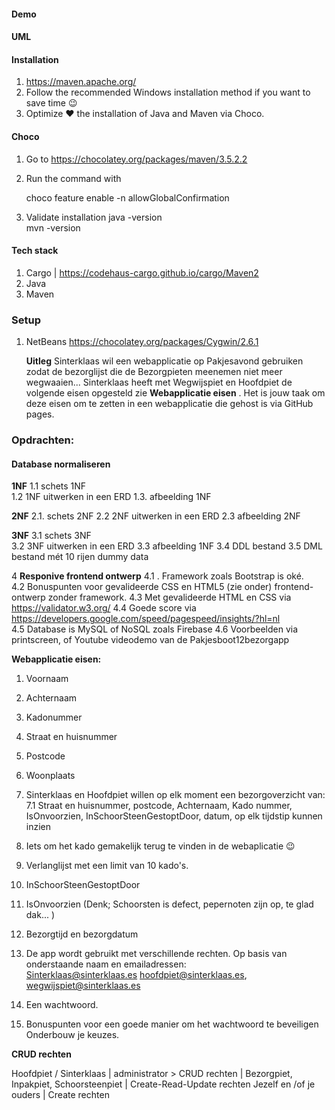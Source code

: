 
#### Demo


#### UML

#### Installation 
1. https://maven.apache.org/  
2. Follow the recommended  Windows installation method if you want to save time :wink: 
3.   Optimize  :heart:  the installation of Java and Maven via Choco.

#### Choco  
1. Go to  https://chocolatey.org/packages/maven/3.5.2.2
2. Run the command with 

    choco feature enable -n allowGlobalConfirmation

4. Validate installation 
	 java -version  
	 mvn -version 


#### Tech stack 
1. Cargo | https://codehaus-cargo.github.io/cargo/Maven2 
2. Java 
3. Maven 

### Setup
1. NetBeans 
https://chocolatey.org/packages/Cygwin/2.6.1



	**Uitleg**
Sinterklaas wil een webapplicatie op Pakjesavond gebruiken zodat de bezorglijst die de Bezorgpieten meenemen niet meer wegwaaien...  Sinterklaas heeft met Wegwijspiet en Hoofdpiet de volgende eisen opgesteld zie **Webapplicatie eisen** . 
Het is jouw taak om deze eisen om te zetten in een webapplicatie die gehost is via GitHub pages.   


### Opdrachten:  
 #### Database normaliseren
  
**1NF** 
	1.1 schets 1NF  
	1.2 1NF uitwerken in een ERD
	1.3. afbeelding 1NF
	
**2NF** 
	2.1. schets 2NF 
	2.2 2NF uitwerken in een ERD
	2.3 afbeelding 2NF
		
**3NF**
	3.1   schets 3NF  
	3.2 3NF uitwerken in een ERD
	3.3 afbeelding 1NF
	3.4 DDL bestand
	3.5 DML bestand mét 10 rijen dummy data 
	  
4 **Responive frontend ontwerp** 
4.1 . Framework zoals Bootstrap is oké. 	
4.2 Bonuspunten voor gevalideerde CSS en HTML5 (zie onder) frontend-ontwerp zonder framework. 
4.3 Met gevalideerde HTML en CSS via https://validator.w3.org/ 
4.4 Goede score via https://developers.google.com/speed/pagespeed/insights/?hl=nl   
4.5 Database is MySQL of NoSQL zoals Firebase 
4.6 Voorbeelden via printscreen, of Youtube videodemo van de Pakjesboot12bezorgapp 

**Webapplicatie eisen:**

 1. Voornaam
 2. Achternaam  
 3. Kadonummer
 4. Straat en huisnummer 
 5. Postcode 
 6. Woonplaats 
 7. Sinterklaas en Hoofdpiet willen op elk moment een bezorgoverzicht van: 
 7.1 Straat en huisnummer, postcode,  Achternaam, Kado nummer, IsOnvoorzien, InSchoorSteenGestoptDoor, datum, op elk tijdstip kunnen inzien
 8. Iets om het kado gemakelijk terug te vinden in de webaplicatie :wink: 
  
 9. Verlanglijst met een limit van 10 kado's. 
 10. InSchoorSteenGestoptDoor
 11. IsOnvoorzien (Denk;  Schoorsten is defect, pepernoten zijn op, te glad dak...  )
 12. Bezorgtijd en bezorgdatum
 13. De app wordt gebruikt met verschillende rechten. Op basis van onderstaande naam en emailadressen:  
Sinterklaas@sinterklaas.es hoofdpiet@sinterklaas.es, wegwijspiet@sinterklaas.es 
 14. Een wachtwoord. 
 15. Bonuspunten voor een goede manier om het wachtwoord te beveiligen Onderbouw je keuzes.   
 
**CRUD rechten** 																	

 Hoofdpiet / Sinterklaas  | administrator > CRUD rechten   |
 Bezorgpiet, Inpakpiet, Schoorsteenpiet | Create-Read-Update  rechten 
Jezelf en /of je ouders  | Create rechten   
	 


 


